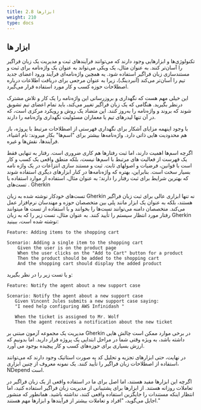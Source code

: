 ```yaml
---
title: 2.8 ابزارها
weight: 210
type: docs
---
```


## ابزار ها

تکنولوژی‌ها و ابزارهایی وجود دارند که می‌توانند فرآیندهای ثبت و مدیریت یک زبان فراگیر را آسان‌تر کنند. به عنوان مثال، یک ویکی می‌تواند به عنوان یک واژه‌نامه برای ثبت و مستندسازی زبان فراگیر استفاده شود. یه همچین واژه‌نامه‌ای فرآیند ورود اعضای جدید تیم را آسان‌تر می‌کند (آنبردینگ)، زیرا به عنوان مرجعی برای دریافت اطلاعات درباره اصطلاحات حوزه کسب و کار مورد استفاده قرار می‌گیرد.

این خیلی مهم هست که نگهداری و بروزرسانی این واژه‌نامه را یک کار و تلاش مشترک درنظر بگیرید. هنگامی که یک زبان فراگیر تغییر می‌کند، باید تمام اعضای تیم تشویق شوند که بروند و واژه‌نامه را به‌روز کنند. این متضاد یک روش و رویکرد مرکزی است، که در آن تنها لیدرهای تیم یا معماران مسئولیت نگهداری واژه‌نامه را دارند.

با وجود اینهمه مزایای آشکار برای نگهداری فهرستی از اصطلاحات مرتبط با پروژه، باز هم محدودیت هایی ذاتی دارد. واژه‌نامه‌ها بیشتر برای "اسم‌ها" بکار میروند: نام اشیاء، فرآیندها، نقش‌ها و غیره. 

اگرچه اسم‌ها اهمیت دارند، اما ثبت رفتارها هم کاری ضروری است. رفتار به تنهایی فقط یک فهرست از فعالیت های مرتبط با اسم‌ها نیست، بلکه منطق واقعی یک کسب و کار است با قوانین، فرضیات و اصولهای ثابت.
ثبت و مستند سازی انتزاعات در یک واژه نامه بسیار سخت است. بنابراین، بهتره که واژه‌نامه‌ها در کنار ابزارهای دیگری استفاده شوند که بهترین شرایط برای ثبت رفتار را دارند؛ به عنوان مثال، استفاده از موارد استفاده یا تست‌های . Gherkin

تست‌های خودکار نوشته شده به زبان Gherkin نه تنها ابزاری عالی برای ثبت زبان فراگیر هستند، بلکه به عنوان یک ابزار مانند پلی بین متخصصان حوزه و مهندسان نرم‌افزار عمل می‌کند. متخصصان دامنه می‌توانند تست‌ها را بخوانند و با استفاده از تست ها میتوانند رفتار مورد انتظار سیستم را تأیید کنند. به عنوان مثال، تست زیر را که به زبان Gherkin نوشته شده است، ببینید:

```gherkin
Feature: Adding items to the shopping cart

Scenario: Adding a single item to the shopping cart
    Given the user is on the product page
    When the user clicks on the "Add to Cart" button for a product
    Then the product should be added to the shopping cart
    And the shopping cart should display the added product
```

 و  یا تست زیر را در نظر بگیرید:
 
 ```gherkin
Feature: Notify the agent about a new support case

Scenario: Notify the agent about a new support case
    Given Vincent Jules submits a new support case saying:
    "I need help configuring AWS Infinidash "
    
    When the ticket is assigned to Mr. Wolf
    Then the agent receives a notification about the new ticket
```

مدیریت یک مجموعه آزمون مبتنی بر Gherkin در برخی موارد ممکن است چالش هایی داشته باشد، به ویژه وقتی شما در مراحل ابتدایی یک پروژه قرار دارید. اما بدونیم که ارزش بسیاری برای حوزه‌های کسب و کار پیچیده بوجود می آورد.

در نهایت، حتی ابزارهای تجزیه و تحلیل کد به صورت استاتیک وجود دارند که می‌توانند استفاده از اصطلاحات زبان فراگیر را تأیید کنند. یک نمونه معروف از چنین ابزاری، NDepend است.

اگرچه این ابزارها مفید هستند، اما اصل برای ما در استفاده واقعی از یک زبان فراگیر در تعاملات روزانه هستند. از ابزارها برای پشتیبانی از مدیریت زبان فراگیر استفاده کنید، اما انتظار اینکه مستندات را جایگزین استفاده واقعی کنند، نداشته باشید. همانطور که منشور اجایل می‌گوید، "افراد و تعاملات بیشتر از فرآیندها و ابزارها مهم هستند."

